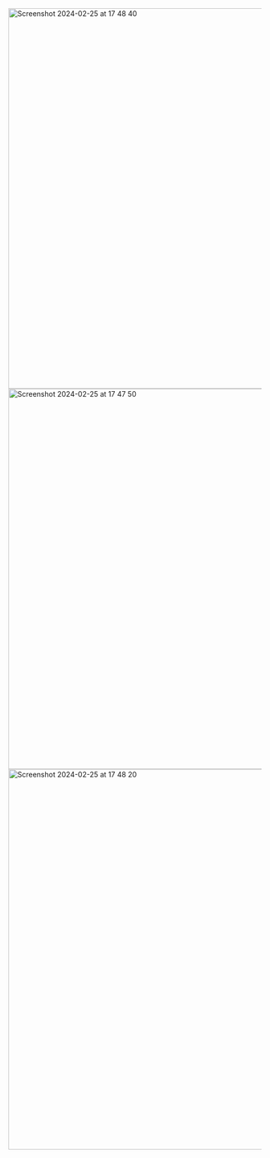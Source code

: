 <img width="758" alt="Screenshot 2024-02-25 at 17 48 40" src="https://github.com/dmitrykoroleff/NeuroWebClassification/assets/121317357/57e257ac-0dcc-4c78-89c6-8766f38a7002">
<img width="758" alt="Screenshot 2024-02-25 at 17 47 50" src="https://github.com/dmitrykoroleff/NeuroWebClassification/assets/121317357/d1e04833-9f89-423f-90a5-52d7a79c99cb">
<img width="758" alt="Screenshot 2024-02-25 at 17 48 20" src="https://github.com/dmitrykoroleff/NeuroWebClassification/assets/121317357/2b7382bd-d042-43bb-ab5a-aa482d5b4b54">
